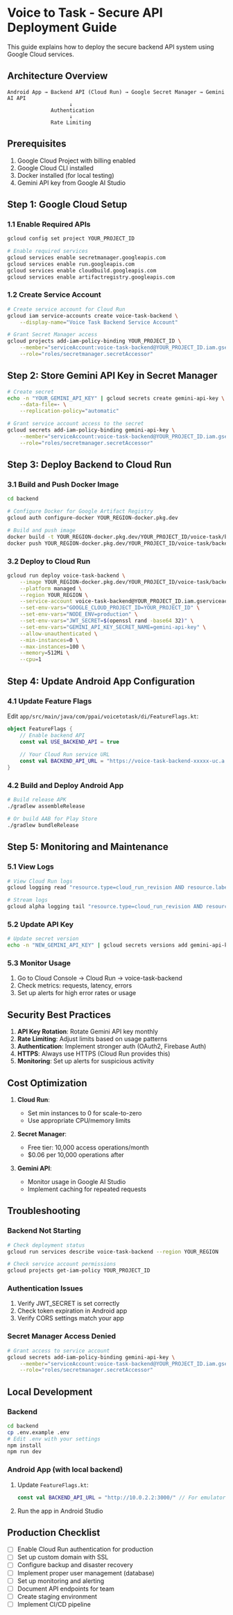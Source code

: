 # Voice to Task - Secure API Deployment Guide

This guide explains how to deploy the secure backend API system using Google Cloud services.

## Architecture Overview

```
Android App → Backend API (Cloud Run) → Google Secret Manager → Gemini AI API
                    ↓
              Authentication
                    ↓
              Rate Limiting
```

## Prerequisites

1. Google Cloud Project with billing enabled
2. Google Cloud CLI installed
3. Docker installed (for local testing)
4. Gemini API key from Google AI Studio

## Step 1: Google Cloud Setup

### 1.1 Enable Required APIs

```bash
gcloud config set project YOUR_PROJECT_ID

# Enable required services
gcloud services enable secretmanager.googleapis.com
gcloud services enable run.googleapis.com
gcloud services enable cloudbuild.googleapis.com
gcloud services enable artifactregistry.googleapis.com
```

### 1.2 Create Service Account

```bash
# Create service account for Cloud Run
gcloud iam service-accounts create voice-task-backend \
    --display-name="Voice Task Backend Service Account"

# Grant Secret Manager access
gcloud projects add-iam-policy-binding YOUR_PROJECT_ID \
    --member="serviceAccount:voice-task-backend@YOUR_PROJECT_ID.iam.gserviceaccount.com" \
    --role="roles/secretmanager.secretAccessor"
```

## Step 2: Store Gemini API Key in Secret Manager

```bash
# Create secret
echo -n "YOUR_GEMINI_API_KEY" | gcloud secrets create gemini-api-key \
    --data-file=- \
    --replication-policy="automatic"

# Grant service account access to the secret
gcloud secrets add-iam-policy-binding gemini-api-key \
    --member="serviceAccount:voice-task-backend@YOUR_PROJECT_ID.iam.gserviceaccount.com" \
    --role="roles/secretmanager.secretAccessor"
```

## Step 3: Deploy Backend to Cloud Run

### 3.1 Build and Push Docker Image

```bash
cd backend

# Configure Docker for Google Artifact Registry
gcloud auth configure-docker YOUR_REGION-docker.pkg.dev

# Build and push image
docker build -t YOUR_REGION-docker.pkg.dev/YOUR_PROJECT_ID/voice-task/backend:latest .
docker push YOUR_REGION-docker.pkg.dev/YOUR_PROJECT_ID/voice-task/backend:latest
```

### 3.2 Deploy to Cloud Run

```bash
gcloud run deploy voice-task-backend \
    --image YOUR_REGION-docker.pkg.dev/YOUR_PROJECT_ID/voice-task/backend:latest \
    --platform managed \
    --region YOUR_REGION \
    --service-account voice-task-backend@YOUR_PROJECT_ID.iam.gserviceaccount.com \
    --set-env-vars="GOOGLE_CLOUD_PROJECT_ID=YOUR_PROJECT_ID" \
    --set-env-vars="NODE_ENV=production" \
    --set-env-vars="JWT_SECRET=$(openssl rand -base64 32)" \
    --set-env-vars="GEMINI_API_KEY_SECRET_NAME=gemini-api-key" \
    --allow-unauthenticated \
    --min-instances=0 \
    --max-instances=100 \
    --memory=512Mi \
    --cpu=1
```

## Step 4: Update Android App Configuration

### 4.1 Update Feature Flags

Edit `app/src/main/java/com/ppai/voicetotask/di/FeatureFlags.kt`:

```kotlin
object FeatureFlags {
    // Enable backend API
    const val USE_BACKEND_API = true
    
    // Your Cloud Run service URL
    const val BACKEND_API_URL = "https://voice-task-backend-xxxxx-uc.a.run.app/"
}
```

### 4.2 Build and Deploy Android App

```bash
# Build release APK
./gradlew assembleRelease

# Or build AAB for Play Store
./gradlew bundleRelease
```

## Step 5: Monitoring and Maintenance

### 5.1 View Logs

```bash
# View Cloud Run logs
gcloud logging read "resource.type=cloud_run_revision AND resource.labels.service_name=voice-task-backend" --limit 50

# Stream logs
gcloud alpha logging tail "resource.type=cloud_run_revision AND resource.labels.service_name=voice-task-backend"
```

### 5.2 Update API Key

```bash
# Update secret version
echo -n "NEW_GEMINI_API_KEY" | gcloud secrets versions add gemini-api-key --data-file=-
```

### 5.3 Monitor Usage

1. Go to Cloud Console → Cloud Run → voice-task-backend
2. Check metrics: requests, latency, errors
3. Set up alerts for high error rates or usage

## Security Best Practices

1. **API Key Rotation**: Rotate Gemini API key monthly
2. **Rate Limiting**: Adjust limits based on usage patterns
3. **Authentication**: Implement stronger auth (OAuth2, Firebase Auth)
4. **HTTPS**: Always use HTTPS (Cloud Run provides this)
5. **Monitoring**: Set up alerts for suspicious activity

## Cost Optimization

1. **Cloud Run**: 
   - Set min instances to 0 for scale-to-zero
   - Use appropriate CPU/memory limits
   
2. **Secret Manager**:
   - Free tier: 10,000 access operations/month
   - $0.06 per 10,000 operations after

3. **Gemini API**:
   - Monitor usage in Google AI Studio
   - Implement caching for repeated requests

## Troubleshooting

### Backend Not Starting
```bash
# Check deployment status
gcloud run services describe voice-task-backend --region YOUR_REGION

# Check service account permissions
gcloud projects get-iam-policy YOUR_PROJECT_ID
```

### Authentication Issues
1. Verify JWT_SECRET is set correctly
2. Check token expiration in Android app
3. Verify CORS settings match your app

### Secret Manager Access Denied
```bash
# Grant access to service account
gcloud secrets add-iam-policy-binding gemini-api-key \
    --member="serviceAccount:voice-task-backend@YOUR_PROJECT_ID.iam.gserviceaccount.com" \
    --role="roles/secretmanager.secretAccessor"
```

## Local Development

### Backend
```bash
cd backend
cp .env.example .env
# Edit .env with your settings
npm install
npm run dev
```

### Android App (with local backend)
1. Update `FeatureFlags.kt`:
   ```kotlin
   const val BACKEND_API_URL = "http://10.0.2.2:3000/" // For emulator
   ```
2. Run the app in Android Studio

## Production Checklist

- [ ] Enable Cloud Run authentication for production
- [ ] Set up custom domain with SSL
- [ ] Configure backup and disaster recovery
- [ ] Implement proper user management (database)
- [ ] Set up monitoring and alerting
- [ ] Document API endpoints for team
- [ ] Create staging environment
- [ ] Implement CI/CD pipeline